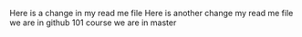 Here is a change in my read me file
Here is another change my read me file
we are in github 101 course
we are in master
